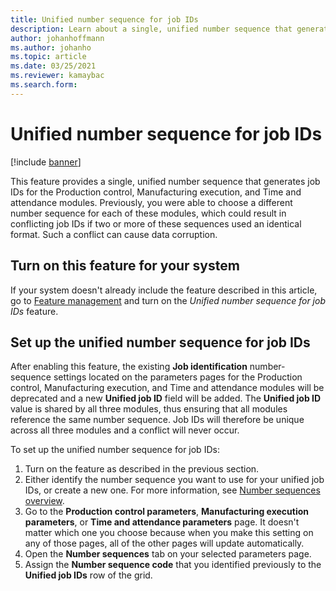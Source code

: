 ```yaml
---
title: Unified number sequence for job IDs
description: Learn about a single, unified number sequence that generates job IDs for the Production control, Manufacturing execution, and Time and attendance modules.
author: johanhoffmann
ms.author: johanho
ms.topic: article
ms.date: 03/25/2021
ms.reviewer: kamaybac
ms.search.form:
---
```


# Unified number sequence for job IDs

[!include [banner](../includes/banner.md)]

This feature provides a single, unified number sequence that generates job IDs for the Production control, Manufacturing execution, and Time and attendance modules. Previously, you were able to choose a different number sequence for each of these modules, which could result in conflicting job IDs if two or more of these sequences used an identical format. Such a conflict can cause data corruption.

## Turn on this feature for your system

If your system doesn't already include the feature described in this article, go to [Feature management](../../fin-ops-core/fin-ops/get-started/feature-management/feature-management-overview.md) and turn on the *Unified number sequence for job IDs* feature.

## Set up the unified number sequence for job IDs

After enabling this feature, the existing **Job identification** number-sequence settings located on the parameters pages for the Production control, Manufacturing execution, and Time and attendance modules will be deprecated and a new **Unified job ID** field will be added. The **Unified job ID** value is shared by all three modules, thus ensuring that all modules reference the same number sequence. Job IDs will therefore be unique across all three modules and a conflict will never occur.

To set up the unified number sequence for job IDs:

1. Turn on the feature as described in the previous section.
1. Either identify the number sequence you want to use for your unified job IDs, or create a new one. For more information, see [Number sequences overview](../../fin-ops-core/fin-ops/organization-administration/number-sequence-overview.md).
1. Go to the **Production control parameters**, **Manufacturing execution parameters**, or **Time and attendance parameters** page. It doesn't matter which one you choose because when you make this setting on any of those pages, all of the other pages will update automatically.
1. Open the **Number sequences** tab on your selected parameters page.
1. Assign the **Number sequence code** that you identified previously to the **Unified job IDs** row of the grid.
